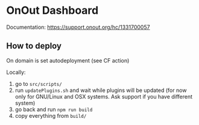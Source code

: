 # OnOut Dashboard

Documentation: https://support.onout.org/hc/1331700057

## How to deploy
On domain is set autodeployment (see CF action)

Locally:
1. go to `src/scripts/`
2. run `updatePlugins.sh` and wait while plugins will be updated (for now only for GNU/Linux and OSX systems. Ask support if you have different system)
3. go back and run `npm run build`
6. copy everything from `build/` 
